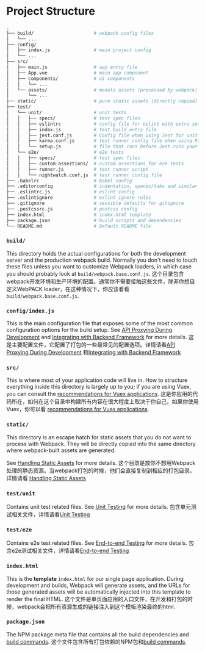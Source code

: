 # Project Structure

``` bash
.
├── build/                      # webpack config files
│   └── ...
├── config/
│   ├── index.js                # main project config
│   └── ...
├── src/
│   ├── main.js                 # app entry file
│   ├── App.vue                 # main app component
│   ├── components/             # ui components
│   │   └── ...
│   └── assets/                 # module assets (processed by webpack)
│       └── ...
├── static/                     # pure static assets (directly copied)
├── test/
│   └── unit/                   # unit tests
│   │   ├── specs/              # test spec files
│   │   ├── eslintrc            # config file for eslint with extra settings only for unit tests
│   │   ├── index.js            # test build entry file
│   │   ├── jest.conf.js        # Config file when using Jest for unit tests
│   │   ├── karma.conf.js       # test runner config file when using Karma for unit tests
│   │   └── setup.js            # file that runs before Jest runs your unit tests
│   └── e2e/                    # e2e tests
│   │   ├── specs/              # test spec files
│   │   ├── custom-assertions/  # custom assertions for e2e tests
│   │   ├── runner.js           # test runner script
│   │   └── nightwatch.conf.js  # test runner config file
├── .babelrc                    # babel config
├── .editorconfig               # indentation, spaces/tabs and similar settings for your editor
├── .eslintrc.js                # eslint config
├── .eslintignore               # eslint ignore rules
├── .gitignore                  # sensible defaults for gitignore
├── .postcssrc.js               # postcss config
├── index.html                  # index.html template
├── package.json                # build scripts and dependencies
└── README.md                   # Default README file
```

### `build/`

This directory holds the actual configurations for both the development server and the production webpack build. Normally you don't need to touch these files unless you want to customize Webpack loaders, in which case you should probably look at `build/webpack.base.conf.js`.
这个目录包含webpack开发环境和生产环境的配置。通常你不需要接触这些文件，除非你想自定义WebPACK loader，在这种情况下，你应该看看`build/webpack.base.conf.js`.

### `config/index.js`

This is the main configuration file that exposes some of the most common configuration options for the build setup. See [API Proxying During Development](proxy.md) and [Integrating with Backend Framework](backend.md) for more details.
这是主要配置文件，它配置了打包的一些最常见的配置选项。详情请看[API Proxying During Development](proxy.md) 和[Integrating with Backend Framework](backend.md)

### `src/`

This is where most of your application code will live in. How to structure everything inside this directory is largely up to you; if you are using Vuex, you can consult the [recommendations for Vuex applications](http://vuex.vuejs.org/en/structure.html).
这是你应用的代码所在，如何在这个目录中构建所有内容在很大程度上取决于你自己，如果你使用Vuex，你可以看 [recommendations for Vuex applications](http://vuex.vuejs.org/en/structure.html).

### `static/`

This directory is an escape hatch for static assets that you do not want to process with Webpack. They will be directly copied into the same directory where webpack-built assets are generated.

See [Handling Static Assets](static.md) for more details.
这个目录是放你不想用Webpack处理的静态资源。当webpack打包的时候，他们会直接复制到相应的打包目录。
详情请看 [Handling Static Assets](static.md)

### `test/unit`

Contains unit test related files. See [Unit Testing](unit.md) for more details.
包含单元测试相关文件，详情请看[Unit Testing](unit.md)

### `test/e2e`

Contains e2e test related files. See [End-to-end Testing](e2e.md) for more details.
包含e2e测试相关文件，详情请看[End-to-end Testing](e2e.md)

### `index.html`

This is the **template** `index.html` for our single page application. During development and builds, Webpack will generate assets, and the URLs for those generated assets will be automatically injected into this template to render the final HTML.
这个文件是单页面应用的入口文件，在开发和打包的时候，webpack会把所有资源生成的链接注入到这个模板渲染最终的html.

### `package.json`

The NPM package meta file that contains all the build dependencies and [build commands](commands.md).
这个文件包含所有打包依赖的NPM包和[build commands](commands.md).
